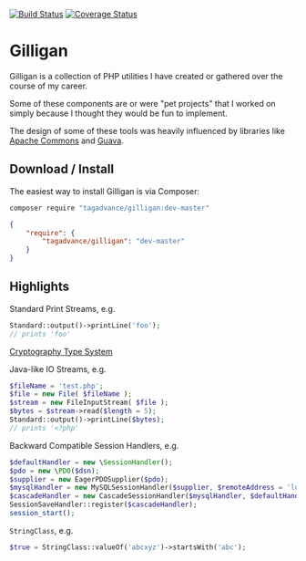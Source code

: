 [![Build Status](https://travis-ci.org/tagadvance/Gilligan.svg?branch=master)](https://travis-ci.org/tagadvance/Gilligan)
[![Coverage Status](https://coveralls.io/repos/github/tagadvance/Gilligan/badge.svg?branch=master)](https://coveralls.io/github/tagadvance/Gilligan?branch=master)

# Gilligan

Gilligan is a collection of PHP utilities I have created or gathered over the course of my career.

Some of these components are or were "pet projects" that I worked on simply because I thought they would be fun to implement.

The design of some of these tools was heavily influenced by libraries like [Apache Commons](https://commons.apache.org/) and [Guava](https://github.com/google/guava).

## Download / Install
The easiest way to install Gilligan is via Composer:
```bash
composer require "tagadvance/gilligan:dev-master"
```
```json
{
    "require": {
        "tagadvance/gilligan": "dev-master"
    }
}
```

## Highlights
Standard Print Streams, e.g.
```php
Standard::output()->printLine('foo');
// prints 'foo'
```

[Cryptography Type System](https://github.com/tagadvance/Gilligan/blob/master/src/tagadvance/gilligan/cryptography/README.md)

Java-like IO Streams, e.g.
```php
$fileName = 'test.php';
$file = new File( $fileName );
$stream = new FileInputStream( $file );
$bytes = $stream->read($length = 5);
Standard::output()->printLine($bytes);
// prints '<?php'
```

Backward Compatible Session Handlers, e.g.
```php
$defaultHandler = new \SessionHandler();
$pdo = new \PDO($dsn);
$supplier = new EagerPDOSupplier($pdo);
$mysqlHandler = new MySQLSessionHandler($supplier, $remoteAddress = 'localhost');
$cascadeHandler = new CascadeSessionHandler($mysqlHandler, $defaultHandler);
SessionSaveHandler::register($cascadeHandler);
session_start();
```

`StringClass`, e.g.
```php
$true = StringClass::valueOf('abcxyz')->startsWith('abc');
```